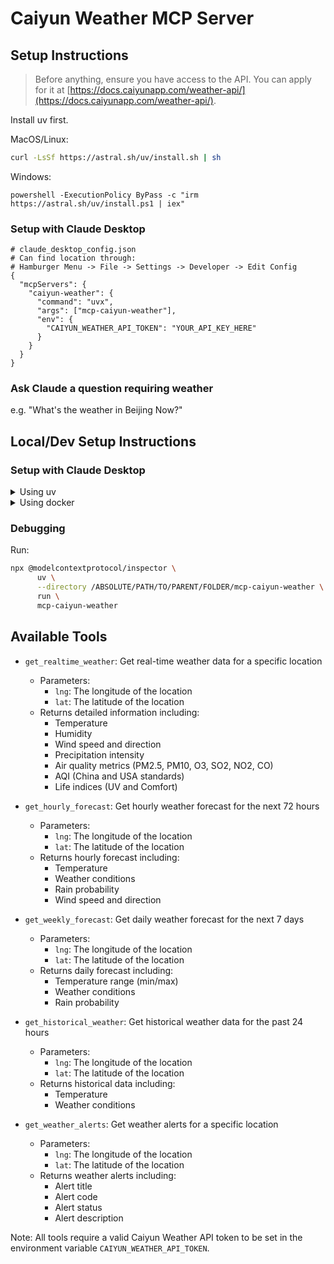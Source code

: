 # Caiyun Weather MCP Server

## Setup Instructions

> Before anything, ensure you have access to the API. You can apply for it at [https://docs.caiyunapp.com/weather-api/](https://docs.caiyunapp.com/weather-api/).

Install uv first.

MacOS/Linux:

```bash
curl -LsSf https://astral.sh/uv/install.sh | sh
```

Windows:

```
powershell -ExecutionPolicy ByPass -c "irm https://astral.sh/uv/install.ps1 | iex"
```

### Setup with Claude Desktop

```
# claude_desktop_config.json
# Can find location through:
# Hamburger Menu -> File -> Settings -> Developer -> Edit Config
{
  "mcpServers": {
    "caiyun-weather": {
      "command": "uvx",
      "args": ["mcp-caiyun-weather"],
      "env": {
        "CAIYUN_WEATHER_API_TOKEN": "YOUR_API_KEY_HERE"
      }
    }
  }
}
```

### Ask Claude a question requiring weather
e.g. "What's the weather in Beijing Now?"

## Local/Dev Setup Instructions

### Setup with Claude Desktop
<details>
<summary>Using uv</summary>

```
# claude_desktop_config.json
# Can find location through:
# Hamburger Menu -> File -> Settings -> Developer -> Edit Config
{
  "mcpServers": {
    "caiyun-weather": {
      "command": "uv",
      "args": [
        "--directory",
        "/ABSOLUTE/PATH/TO/PARENT/FOLDER/mcp-caiyun-weather",
        "run",
        "mcp-caiyun-weather"
      ],
      "env": {
        "CAIYUN_WEATHER_API_TOKEN": "YOUR_API_TOKEN_HERE"
      }
    }
  }
}
```
</details>

<details>
<summary>Using docker</summary>

```
# cd /ABSOLUTE/PATH/TO/PARENT/FOLDER/mcp-caiyun-weather
# docker build -t mcp/caiyun-weather .
{
  "mcpServers": {
    "caiyun-weather": {
      "timeout": 60,
      "command": "docker",
      "args": [
        "run",
        "-i",
        "-e",
        "CAIYUN_WEATHER_API_TOKEN=YOUR_API_TOKEN_HERE",
        "--rm",
        "mcp/caiyun-weather"
      ],
      "transportType": "stdio"
    }
  }
}
```
</details>

### Debugging

Run:
```bash
npx @modelcontextprotocol/inspector \
      uv \
      --directory /ABSOLUTE/PATH/TO/PARENT/FOLDER/mcp-caiyun-weather \
      run \
      mcp-caiyun-weather
```

## Available Tools

- `get_realtime_weather`: Get real-time weather data for a specific location
  - Parameters:
    - `lng`: The longitude of the location
    - `lat`: The latitude of the location
  - Returns detailed information including:
    - Temperature
    - Humidity
    - Wind speed and direction
    - Precipitation intensity
    - Air quality metrics (PM2.5, PM10, O3, SO2, NO2, CO)
    - AQI (China and USA standards)
    - Life indices (UV and Comfort)

- `get_hourly_forecast`: Get hourly weather forecast for the next 72 hours
  - Parameters:
    - `lng`: The longitude of the location
    - `lat`: The latitude of the location
  - Returns hourly forecast including:
    - Temperature
    - Weather conditions
    - Rain probability
    - Wind speed and direction

- `get_weekly_forecast`: Get daily weather forecast for the next 7 days
  - Parameters:
    - `lng`: The longitude of the location
    - `lat`: The latitude of the location
  - Returns daily forecast including:
    - Temperature range (min/max)
    - Weather conditions
    - Rain probability

- `get_historical_weather`: Get historical weather data for the past 24 hours
  - Parameters:
    - `lng`: The longitude of the location
    - `lat`: The latitude of the location
  - Returns historical data including:
    - Temperature
    - Weather conditions

- `get_weather_alerts`: Get weather alerts for a specific location
  - Parameters:
    - `lng`: The longitude of the location
    - `lat`: The latitude of the location
  - Returns weather alerts including:
    - Alert title
    - Alert code
    - Alert status
    - Alert description

Note: All tools require a valid Caiyun Weather API token to be set in the environment variable `CAIYUN_WEATHER_API_TOKEN`.
